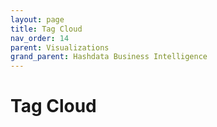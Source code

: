 ```yaml
---
layout: page
title: Tag Cloud
nav_order: 14
parent: Visualizations
grand_parent: Hashdata Business Intelligence
---
```

# Tag Cloud


